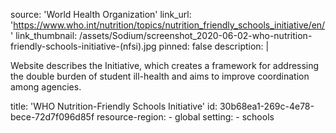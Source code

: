 source: 'World Health Organization'
link_url: 'https://www.who.int/nutrition/topics/nutrition_friendly_schools_initiative/en/'
link_thumbnail: /assets/Sodium/screenshot_2020-06-02-who-nutrition-friendly-schools-initiative-(nfsi).jpg
pinned: false
description: |
  <p>Website describes the Initiative, which creates a framework for addressing the double burden of student ill-health and aims to improve coordination among agencies.<strong></strong>
  </p>
title: 'WHO Nutrition-Friendly Schools Initiative'
id: 30b68ea1-269c-4e78-bece-72d7f096d85f
resource-region:
  - global
setting:
  - schools

